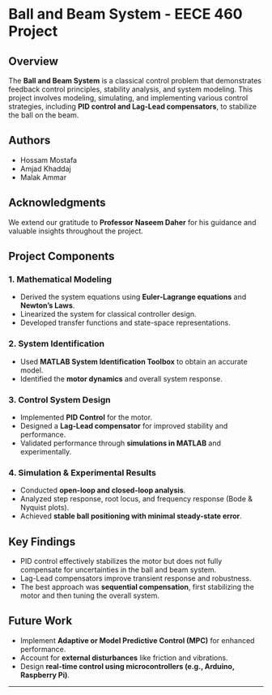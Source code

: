 # Ball and Beam System - EECE 460 Project

## Overview
The **Ball and Beam System** is a classical control problem that demonstrates feedback control principles, stability analysis, and system modeling. This project involves modeling, simulating, and implementing various control strategies, including **PID control and Lag-Lead compensators**, to stabilize the ball on the beam.

## Authors
- Hossam Mostafa
- Amjad Khaddaj
- Malak Ammar

## Acknowledgments
We extend our gratitude to **Professor Naseem Daher** for his guidance and valuable insights throughout the project.

## Project Components
### 1. **Mathematical Modeling**
   - Derived the system equations using **Euler-Lagrange equations** and **Newton’s Laws**.
   - Linearized the system for classical controller design.
   - Developed transfer functions and state-space representations.

### 2. **System Identification**
   - Used **MATLAB System Identification Toolbox** to obtain an accurate model.
   - Identified the **motor dynamics** and overall system response.

### 3. **Control System Design**
   - Implemented **PID Control** for the motor.
   - Designed a **Lag-Lead compensator** for improved stability and performance.
   - Validated performance through **simulations in MATLAB** and experimentally.

### 4. **Simulation & Experimental Results**
   - Conducted **open-loop and closed-loop analysis**.
   - Analyzed step response, root locus, and frequency response (Bode & Nyquist plots).
   - Achieved **stable ball positioning with minimal steady-state error**.

## Key Findings
- PID control effectively stabilizes the motor but does not fully compensate for uncertainties in the ball and beam system.
- Lag-Lead compensators improve transient response and robustness.
- The best approach was **sequential compensation**, first stabilizing the motor and then tuning the overall system.

## Future Work
- Implement **Adaptive or Model Predictive Control (MPC)** for enhanced performance.
- Account for **external disturbances** like friction and vibrations.
- Design **real-time control using microcontrollers (e.g., Arduino, Raspberry Pi)**.

---
